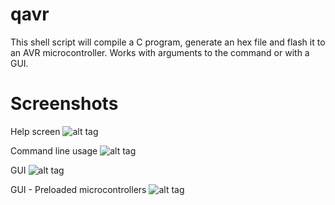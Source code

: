 # qavr
This shell script will compile a C program, generate an hex file and flash it to an AVR microcontroller.
Works with arguments to the command or with a GUI.


# Screenshots
Help screen
![alt tag](http://i.imgur.com/gezSLBH.png)

Command line usage
![alt tag](http://i.imgur.com/mlgsDKx.png)

GUI
![alt tag](http://i.imgur.com/89ru5bZ.png)

GUI - Preloaded microcontrollers
![alt tag](http://i.imgur.com/xJaghgg.png)

